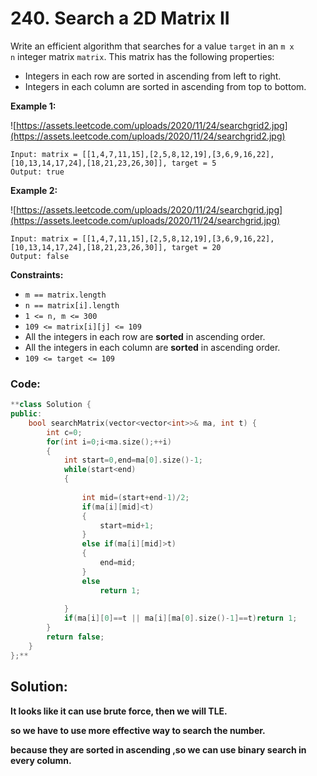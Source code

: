 # 240. Search a 2D Matrix II

Write an efficient algorithm that searches for a value `target` in an `m x n` integer matrix `matrix`. This matrix has the following properties:

- Integers in each row are sorted in ascending from left to right.
- Integers in each column are sorted in ascending from top to bottom.

**Example 1:**

![https://assets.leetcode.com/uploads/2020/11/24/searchgrid2.jpg](https://assets.leetcode.com/uploads/2020/11/24/searchgrid2.jpg)

```
Input: matrix = [[1,4,7,11,15],[2,5,8,12,19],[3,6,9,16,22],[10,13,14,17,24],[18,21,23,26,30]], target = 5
Output: true

```

**Example 2:**

![https://assets.leetcode.com/uploads/2020/11/24/searchgrid.jpg](https://assets.leetcode.com/uploads/2020/11/24/searchgrid.jpg)

```
Input: matrix = [[1,4,7,11,15],[2,5,8,12,19],[3,6,9,16,22],[10,13,14,17,24],[18,21,23,26,30]], target = 20
Output: false

```

**Constraints:**

- `m == matrix.length`
- `n == matrix[i].length`
- `1 <= n, m <= 300`
- `109 <= matrix[i][j] <= 109`
- All the integers in each row are **sorted** in ascending order.
- All the integers in each column are **sorted** in ascending order.
- `109 <= target <= 109`

### Code:

```cpp
**class Solution {
public:
    bool searchMatrix(vector<vector<int>>& ma, int t) {
        int c=0;
        for(int i=0;i<ma.size();++i)
        {
            int start=0,end=ma[0].size()-1;
            while(start<end)
            {
                
                int mid=(start+end-1)/2;
                if(ma[i][mid]<t)
                {
                    start=mid+1;
                }
                else if(ma[i][mid]>t)
                {
                    end=mid;
                }
                else
                    return 1;
                
            }
            if(ma[i][0]==t || ma[i][ma[0].size()-1]==t)return 1;
        }
        return false;
    } 
};**
```

## Solution:

**It looks like it can use brute force, then we will TLE.**

**so we have to use more effective way to search the number.**

**because they  are sorted in ascending ,so we can use binary search in every column.**